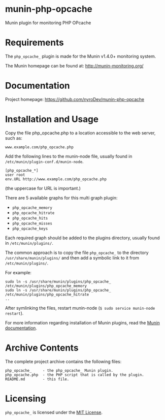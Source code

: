 # munin-php-opcache

Munin plugin for monitoring PHP OPcache


# Requirements

The `php_opcache_` plugin is made for the Munin v1.4.0+ monitoring system.

The Munin homepage can be found at: http://munin-monitoring.org/


# Documentation

Project homepage: https://github.com/nyroDev/munin-php-opcache


# Installation and Usage

Copy the file php_opcache.php to a location accessible to the web server, such as:

    www.example.com/php_opcache.php
  
Add the following lines to the munin-node file, usually found in
`/etc/munin/plugin-conf.d/munin-node`.

    [php_opcache_*]
    user root
    env.URL http://www.example.com/php_opcache.php

(the uppercase for URL is important.)

There are 5 available graphs for this multi graph plugin:

  - `php_opcache_memory`
  - `php_opcache_hitrate`
  - `php_opcache_hits`
  - `php_opcache_misses`
  - `php_opcache_keys`

Each required graph should be added to the plugins directory, usually found in
`/etc/munin/plugins/`.

The common approach is to copy the file `php_opcache_` to the directory `/usr/share/munin/plugins/`
and then add a symbolic link to it from `/etc/munin/plugins/`.

For example:

    sudo ln -s /usr/share/munin/plugins/php_opcache_ /etc/munin/plugins/php_opcache_memory
    sudo ln -s /usr/share/munin/plugins/php_opcache_ /etc/munin/plugins/php_opcache_hitrate
    ..

After symlinking the files, restart munin-node (`$ sudo service munin-node restart`).

For more information regarding installation of Munin plugins, read the
[Munin documentation][1].


# Archive Contents

  The complete project archive contains the following files:

    php_opcache_     - the php_opcache_ Munin plugin.
    php_opcache.php  - the PHP script that is called by the plugin.
    README.md        - this file.


# Licensing

`php_opcache_` is licensed under the [MIT License][2].


[1]: http://munin-monitoring.org/wiki/Documentation "Munin Documentation"
[2]: http://www.opensource.org/licenses/mit-license.php "MIT License"